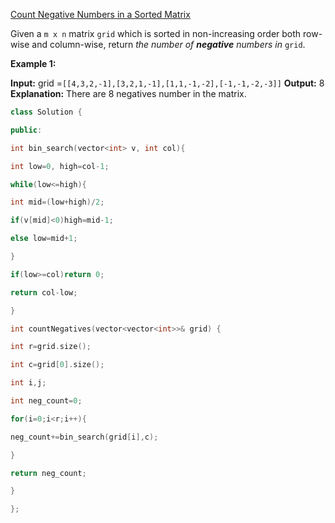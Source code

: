 [Count Negative Numbers in a Sorted Matrix](https://leetcode.com/problems/count-negative-numbers-in-a-sorted-matrix/)


Given a `m x n` matrix `grid` which is sorted in non-increasing order both row-wise and column-wise, return _the number of **negative** numbers in_ `grid`.

**Example 1:**

**Input:** grid =` [[4,3,2,-1],[3,2,1,-1],[1,1,-1,-2],[-1,-1,-2,-3]] `
**Output:** 8
**Explanation:** There are 8 negatives number in the matrix.

```c++
class Solution {

public:

int bin_search(vector<int> v, int col){

int low=0, high=col-1;

while(low<=high){

int mid=(low+high)/2;

if(v[mid]<0)high=mid-1;

else low=mid+1;

}

if(low>=col)return 0;

return col-low;

}

int countNegatives(vector<vector<int>>& grid) {

int r=grid.size();

int c=grid[0].size();

int i,j;

int neg_count=0;

for(i=0;i<r;i++){

neg_count+=bin_search(grid[i],c);

}

return neg_count;

}

};
```
